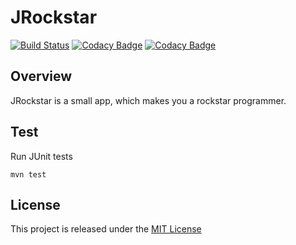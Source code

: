 # JRockstar
[![Build Status](https://travis-ci.org/nmuzychuk/jrockstar.svg?branch=master)](https://travis-ci.org/nmuzychuk/jrockstar)
[![Codacy Badge](https://api.codacy.com/project/badge/Grade/48523eecb1a44f2dab795e7399f946bb)](https://www.codacy.com/app/nmuzychuk/jrockstar)
[![Codacy Badge](https://api.codacy.com/project/badge/Coverage/48523eecb1a44f2dab795e7399f946bb)](https://www.codacy.com/app/nmuzychuk/jrockstar)

## Overview
JRockstar is a small app, which makes you a rockstar programmer.

## Test
Run JUnit tests
```
mvn test
```

## License
This project is released under the [MIT License](LICENSE.txt)
